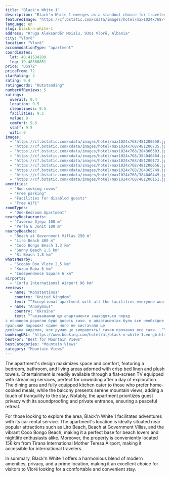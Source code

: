 ```yaml
---
title: "Black'n White 1"
description: "Black'n White 1 emerges as a standout choice for travelers seeking a blend of comfort and convenience in Vlorë."
featuredImage: "https://cf.bstatic.com/xdata/images/hotel/max1024x768/481200558.jpg?k=486518993f9d0f695b6729f6efbe8cc64bb76efd2df9e6d410fd73c09666f873&o=&hp=1"
language: en
slug: black-n-white-1
address: "Rruga Aleksandër Moisiu, 9301 Vlorë, Albania"
city: "Vlorë"
location: "Vlorë"
accommodationType: "apartment"
coordinates:
  lat: 40.41534289
  lng: 19.48566851
price: "US$72"
priceFrom: 72
starRating: 3
rating: 9.4
ratingWords: "Outstanding"
numberOfReviews: 5
ratings:
  overall: 9.4
  location: 9.5
  cleanliness: 9.5
  facilities: 9.5
  value: 9
  comfort: 9.5
  staff: 9.5
  wifi: 0
images:
  - "https://cf.bstatic.com/xdata/images/hotel/max1024x768/481200558.jpg?k=486518993f9d0f695b6729f6efbe8cc64bb76efd2df9e6d410fd73c09666f873&o=&hp=1"
  - "https://cf.bstatic.com/xdata/images/hotel/max1024x768/481200735.jpg?k=7b0ce639032e1b0949675b8846cdf14541de7a2a3220c7b88b7c6527314de2f2&o=&hp=1"
  - "https://cf.bstatic.com/xdata/images/hotel/max1024x768/384366303.jpg?k=aec7e6639df050fddc787367eae5d15ad91a563a1544feab8280cd661a4fd757&o=&hp=1"
  - "https://cf.bstatic.com/xdata/images/hotel/max1024x768/384040464.jpg?k=2cded74d4d182b1bc5b869651c3f1c4492e04bd919e2cb9f9ba579f556c3eb3f&o=&hp=1"
  - "https://cf.bstatic.com/xdata/images/hotel/max1024x768/481200172.jpg?k=b74b368ae2fce6e394599792ab7196f9890461303dde6dd384c4bcb795e12688&o=&hp=1"
  - "https://cf.bstatic.com/xdata/images/hotel/max1024x768/481200656.jpg?k=879ea00d586423b17adb696f7b641d05b88650a193c6b753343b4d4e3c2d5b81&o=&hp=1"
  - "https://cf.bstatic.com/xdata/images/hotel/max1024x768/384365749.jpg?k=c0023383d80561f86207777794f38e5ac64aded779fe377ecd91db321fea61e8&o=&hp=1"
  - "https://cf.bstatic.com/xdata/images/hotel/max1024x768/384040449.jpg?k=98209c1c456c87567a49b9375d874c3ae922c5a054dab7406121c9107c494e34&o=&hp=1"
  - "https://cf.bstatic.com/xdata/images/hotel/max1024x768/481200151.jpg?k=16405fd8597ebc4e7974a88cbf88a0e47d9fdbc3b6f7634089d25319f537a7ef&o=&hp=1"
amenities:
  - "Non-smoking rooms"
  - "Free parking"
  - "Facilities for disabled guests"
  - "Free WiFi"
roomTypes:
  - "One-Bedroom Apartment"
nearbyRestaurants:
  - "Taverna Djepi 100 m"
  - "Perla E Jonit 100 m"
nearbyBeaches:
  - "Beach at Government Villas 250 m"
  - "Liro Beach 400 m"
  - "Coco Bongo Beach 1.3 km"
  - "Sunny Beach 1.5 km"
  - "Ri Beach 1.8 km"
whatsNearby:
  - "Scooby Doo Vlore 2.5 km"
  - "Kuzum Baba 6 km"
  - "Independence Square 6 km"
airports:
  - "Corfu International Airport 96 km"
reviews:
  - name: "Konstantinos"
    country: "United Kingdom"
    text: "“Exceptional apartment with all the facilities everyone would wish to have. Owners were helpful, friendly, and accommodating.”"
  - name: "Anonymous"
    country: "Ukraine"
    text: "“незважаючи що апартаменти знаходяться поряд
з основною дорогою будо досить тихо. в апартаментах було все необхідне! навіть
пральний порошок! єдине чого не вистачало це
декілька виделок, але думаю це виправлять! також прохання все таки...”"
bookingURL: "https://www.booking.com/hotel/al/black-n-white-1.en-gb.html?aid=8035640"
bestFor: "Best for Mountain Views"
bestCategories: "Mountain Views"
category: "Mountain Views"
---
```


The apartment's design maximizes space and comfort, featuring a bedroom, bathroom, and living areas adorned with crisp bed linen and plush towels. Entertainment is readily available through a flat-screen TV equipped with streaming services, perfect for unwinding after a day of exploration. The dining area and fully equipped kitchen cater to those who prefer home-cooked meals, while the balcony presents serene mountain views, adding a touch of tranquility to the stay. Notably, the apartment prioritizes guest privacy with its soundproofing and private entrance, ensuring a peaceful retreat.

For those looking to explore the area, Black'n White 1 facilitates adventures with its car rental service. The apartment's location is ideally situated near popular attractions such as Liro Beach, Beach at Government Villas, and the vibrant Coco Bongo Beach, making it a perfect base for beach lovers and nightlife enthusiasts alike. Moreover, the property is conveniently located 156 km from Tirana International Mother Teresa Airport, making it accessible for international travelers.

In summary, Black'n White 1 offers a harmonious blend of modern amenities, privacy, and a prime location, making it an excellent choice for visitors to Vlorë looking for a comfortable and convenient stay.